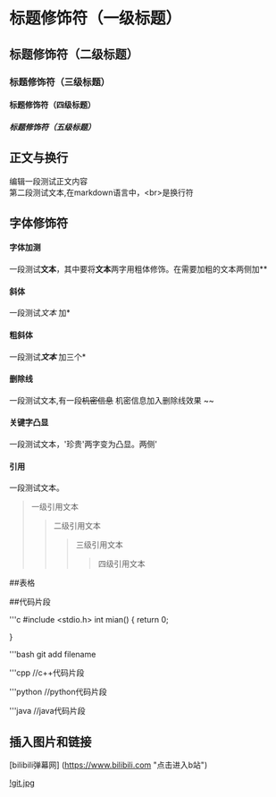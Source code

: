 # 标题修饰符（一级标题）

## 标题修饰符（二级标题）

### 标题修饰符（三级标题）

#### 标题修饰符（四级标题）

##### 标题修饰符（五级标题）

## 正文与换行

编辑一段测试正文内容<br>
第二段测试文本,在markdown语言中，\<br\>是换行符

## 字体修饰符

#### 字体加测

一段测试**文本**，其中要将**文本**两字用粗体修饰。在需要加粗的文本两侧加\*\*<br>

#### 斜体

一段测试*文本* 加*

#### 粗斜体
一段测试***文本*** 加三个*

#### 删除线
一段测试文本,有一段~~机密信息~~ 机密信息加入删除线效果 \~\~

#### 关键字凸显
一段测试文本，'珍贵'两字变为凸显。两侧\'

#### 引用
一段测试文本。
>一级引用文本
>>二级引用文本
>>>三级引用文本
>>>>四级引用文本

##表格

##代码片段


'''c
#include <stdio.h>
int mian()
{
return 0;

}



'''bash
git add filename


'''cpp
      //c++代码片段


'''python 
       //python代码片段


'''java
       //java代码片段


## 插入图片和链接

[bilibili弹幕网] (https://www.bilibili.com "点击进入b站")

[!git.jpg](C:\\Users\\胡\\Desktop//x.jpg "图片标题")







